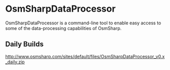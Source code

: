 OsmSharpDataProcessor
=====================

OsmSharpDataProcessor is a command-line tool to enable easy access to some of the data-processing capabilities of OsmSharp.


Daily Builds
------------

http://www.osmsharp.com/sites/default/files/OsmSharpDataProcessor_v0.x_daily.zip